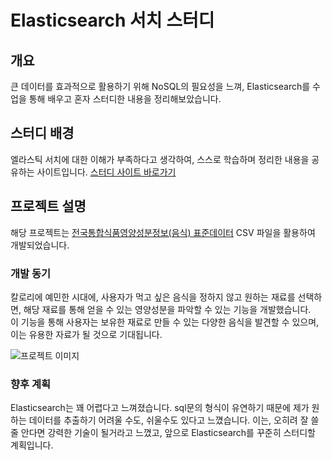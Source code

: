# Elasticsearch 서치 스터디

## 개요
큰 데이터를 효과적으로 활용하기 위해 NoSQL의 필요성을 느껴, Elasticsearch를 수업을 통해 배우고 혼자 스터디한 내용을 정리해보았습니다.

## 스터디 배경
엘라스틱 서치에 대한 이해가 부족하다고 생각하여, 스스로 학습하며 정리한 내용을 공유하는 사이트입니다.
[스터디 사이트 바로가기](https://dinoqos.tistory.com/category/Tech%20Stack/Elasticsearch)

## 프로젝트 설명
해당 프로젝트는 [전국통합식품영양성분정보(음식) 표준데이터](https://www.data.go.kr/data/15100070/standard.do) CSV 파일을 활용하여 개발되었습니다.

### 개발 동기
칼로리에 예민한 시대에, 사용자가 먹고 싶은 음식을 정하지 않고 원하는 재료를 선택하면, 해당 재료를 통해 얻을 수 있는 영양성분을 파악할 수 있는 기능을 개발했습니다.  
이 기능을 통해 사용자는 보유한 재료로 만들 수 있는 다양한 음식을 발견할 수 있으며, 이는 유용한 자료가 될 것으로 기대됩니다.

![프로젝트 이미지](https://github.com/DINOQOS/food_streamlit/assets/113816757/3c973a2f-b732-4947-950a-b7fb29841f6f)


### 향후 계획
Elasticsearch는 꽤 어렵다고 느껴졌습니다. sql문의 형식이 유연하기 때문에 제가 원하는 데이터를 추출하기 어려울 수도, 쉬울수도 있다고 느꼈습니다.
이는, 오히려 잘 쓸줄 안다면 강력한 기술이 될거라고 느꼈고, 앞으로 Elasticsearch를 꾸준히 스터디할 계획입니다.
